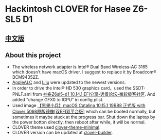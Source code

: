 # Hackintosh CLOVER for Hasee Z6-SL5 D1

## [中文版](https://github.com/Measureless/Hackintosh_Hasee_Z6-SL5D1/blob/master/%E4%B8%AD%E6%96%87%E8%AF%B4%E6%98%8E.md)

## About this project
- The wireless network adapter is Intel® Dual Band Wireless-AC 3165 which doesn't have macOS driver. I suggest to replace it by Broadcom® BCM94352Z.
- [AppleALC](https://github.com/acidanthera/AppleALC/releases) and [Lilu](https://github.com/acidanthera/Lilu/releases) were updated to the newest versions.
- In order to drive the Intel® HD 530 graphics card，used the SSDT-PNLF.aml from [神舟Z6sl5-d1 10.14.1 EFI分享-远景论坛-微软极客社区](http://bbs.pcbeta.com/forum.php?mod=viewthread&tid=1800126). And added "change GFX0 to IGPU" in config.plist.
- Used image [【黑果小兵】macOS Catalina 10.15.1 19B88 正式版 with Clover 5098原版镜像[双EFI双平台版]](https://blog.daliansky.net/macOS-Catalina-10.15.1-19B88-Release-version-with-Clover-5098-original-image-Double-EFI-Version.html#more) which can be booted normally, but sometimes it maybe stuck at the progress bar. Shut down the laptop by the power botton directly, then reboot after while, it will be normal.
- CLOVER theme used [clover-theme-minimal](https://github.com/al3xtjames/clover-theme-minimal).
- CLOVER version can be updated at [clover-builder](https://github.com/Dids/clover-builder/releases).
